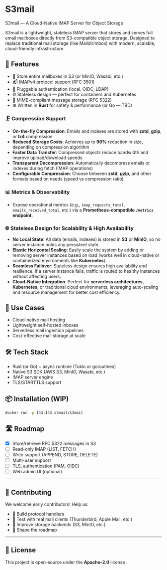 # S3mail
S3mail — A Cloud-Native IMAP Server for Object Storage

S3mail is a lightweight, stateless IMAP server that stores and serves full email mailboxes directly from S3-compatible object storage. Designed to replace traditional mail storage (like Maildir/mbox) with modern, scalable, cloud-friendly infrastructure.


## 🚀 Features

- 💾 Store entire mailboxes in S3 (or MinIO, Wasabi, etc.)
- 📬 IMAPv4 protocol support (RFC 3501)
- 🔐 Pluggable authentication (local, OIDC, LDAP)
- 🌐 Stateless design — perfect for containers and Kubernetes
- 📂 MIME-compliant message storage (RFC 5322)
- ⚙️ Written in **Rust** for safety & performance (or Go — TBD)

### 🗜️ **Compression Support**
- **On-the-fly Compression**: Emails and indexes are stored with **zstd**, **gzip**, or **lz4** compression
- **Reduced Storage Costs**: Achieves up to **90%** reduction in size, depending on compression algorithm
- **Faster Data Transfer**: Compressed objects reduce bandwidth and improve upload/download speeds
- **Transparent Decompression**: Automatically decompress emails or indexes during fetch (IMAP operations)
- **Configurable Compression**: Choose between **zstd**, **gzip**, and other formats based on needs (speed vs compression ratio)

### 📊 Metrics & Observability
- Expose operational metrics (e.g., `imap_requests_total`, `emails_received_total`, etc.) via a **Prometheus-compatible `/metrics` endpoint**.

### 🌐 Stateless Design for Scalability & High Availability
- **No Local State**: All data (emails, indexes) is stored in **S3** or **MinIO**, so no server instance holds any persistent state.
- **Elastic Horizontal Scaling**: Easily scale the system by adding or removing server instances based on load (works well in cloud-native or containerized environments like **Kubernetes**).
- **Seamless Failover**: Stateless design ensures high availability and resilience. If a server instance fails, traffic is routed to healthy instances without affecting users.
- **Cloud-Native Integration**: Perfect for **serverless architectures**, **Kubernetes**, or traditional cloud environments, leveraging auto-scaling and resource management for better cost efficiency.


## 🔧 Use Cases

- Cloud-native mail hosting
- Lightweight self-hosted inboxes
- Serverless mail ingestion pipelines
- Cost-effective mail storage at scale

## 🛠️ Tech Stack

- Rust (or Go) + async runtime (Tokio or goroutines)
- Native S3 SDK (AWS S3, MinIO, Wasabi, etc.)
- IMAP server engine
- TLS/STARTTLS support

## 📦 Installation (WIP)

```bash
docker run -p 143:143 s3mail/s3mail
```

## 🛣️ Roadmap

- [x] Store/retrieve RFC 5322 messages in S3
- [ ] Read-only IMAP (LIST, FETCH)
- [ ] Write support (APPEND, STORE, DELETE)
- [ ] Multi-user support
- [ ] TLS, authentication (PAM, OIDC)
- [ ] Web admin UI (optional)

---

## 🤝 Contributing

We welcome early contributors! Help us:

- 🧩 Build protocol handlers
- 🧪 Test with real mail clients (Thunderbird, Apple Mail, etc.)
- 💾 Improve storage backends (S3, MinIO, etc.)
- 🧭 Shape the roadmap

---

## 📄 License

This project is open-source under the  **Apache-2.0** license .
